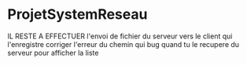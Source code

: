 # ProjetSystemReseau
IL RESTE A EFFECTUER l'envoi de fichier du serveur vers le client qui l'enregistre
corriger l'erreur du chemin qui bug quand tu le recupere du serveur pour afficher la liste
